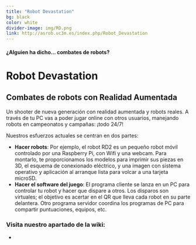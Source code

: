 ```yaml
---
title: "Robot Devastation"
bg: black
color: white
divider-image: img/RD.png
link: http://asrob.uc3m.es/index.php/Robot_Devastation
---
```


#### ¿Alguien ha dicho... combates de robots?

# Robot Devastation

## Combates de robots con Realidad Aumentada

Un shooter de nueva generación con realidad aumentada y robots reales. A través de tu PC vas a poder jugar online con otros usuarios, manejando robots en campeonatos y campañas: ¡todo 24/7!

Nuestros esfuerzos actuales se centran en dos partes:

* **Hacer robots**: Por ejemplo, el robot RD2 es un pequeño robot móvil controlado por una Raspberry Pi, con Wifi y una webcam. Para montarlo, te proporcionamos los modelos para imprimir sus piezas en 3D, el esquema de conexionado eléctrico, y una imagen con sistema operativo y aplicación al arranque lista para volcar a una tarjeta microSD.
* **Hacer el software del juego**: El programa cliente se lanza en un PC para controlar tu robot y hacer que dispare a otros. Los disparos son virtuales; el objetivo es acertar en el QR que lleva cada robot en su parte delantera. Otro programa servidor coordina los programas de PC para compartir puntuaciones, equipos, etc.

### Visita nuestro apartado de la wiki:
<div class="row">
	<div class="col-lg-12 text-center">
            <ul class="list-inline cool-buttons">
				<li><a href="http://asrob.uc3m.es/index.php/Robot_Devastation"><i class="fa-fu_adblock fa-fu_adblock-folder-o"></i></a></li>
    	</ul>
	</div>
</div>




